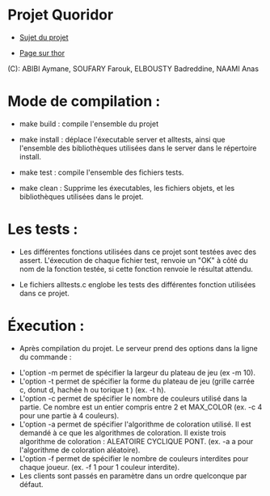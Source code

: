 # Projet Quoridor

- [Sujet du projet](https://www.labri.fr/perso/renault/working/teaching/projets/2021-22-S6-C-Flood.php)

- [Page sur thor](https://thor.enseirb-matmeca.fr/ruby/projects/projetss6-flood)

(C): ABIBI Aymane, SOUFARY Farouk, ELBOUSTY Badreddine, NAAMI Anas

# Mode de compilation :

- make build : compile l'ensemble du projet 

- make install : déplace l'éxecutable server et alltests, ainsi que l'ensemble des bibliothèques
utilisées dans le server dans le répertoire install.

- make test : compile l'ensemble des fichiers tests.

- make clean : Supprime les éxecutables, les fichiers objets, et les bibliothèques utilisées dans le projet.

# Les tests :

- Les différentes fonctions utilisées dans ce projet sont testées avec des assert. 
L'éxecution de chaque fichier test, renvoie un "OK" à côté du nom de la fonction testée, si cette fonction renvoie le résultat attendu.

- Le fichiers alltests.c englobe les tests des différentes fonction utilisées dans ce projet.

# Éxecution :

- Après compilation du projet. Le serveur prend des options dans la ligne du commande :
 * L'option -m permet de spécifier la largeur du plateau de jeu (ex -m 10).
 * L'option -t permet de spécifier la forme du plateau de jeu (grille carrée c, donut d, hachée h ou torique t ) (ex. -t h).
 * L'option -c permet de spécifier le nombre de couleurs utilisé dans la partie. Ce nombre est un entier compris entre 2 et MAX_COLOR (ex. -c 4 pour une partie à 4 couleurs).
 * L'option -a permet de spécifier l'algorithme de coloration utilisé. Il est demandé à ce que les algorithmes de coloration. Il existe trois algorithme de coloration : ALEATOIRE CYCLIQUE PONT. (ex. -a a pour l'algorithme de coloration aléatoire).
 * L'option -f permet de spécifier le nombre de couleurs interdites pour chaque joueur. (ex. -f 1 pour 1 couleur interdite).
 * Les clients sont passés en paramètre dans un ordre quelconque par défaut. 


